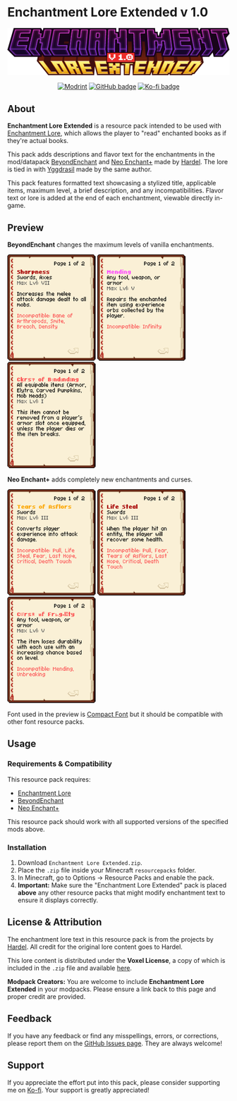 # Enchantment Lore Extended v 1.0
![cover.png](cover.png)
<center>
<div style="text-align:center">
<a href=https://modrinth.com/resourcepack/enchantment-lore-extended><img alt=Modrint badge" src="https://img.shields.io/badge/Modrinth-%2300AF5C?style=flat&logo=modrinth&logoColor=white"></a>
<a href=https://github.com/mult1v4c/Enchantment-Lore-Extended><img alt="GitHub badge" src="https://img.shields.io/badge/GitHub-%23181717?style=flat&logo=github&logoColor=white"></a>
<a href=https://www.ko-fi.com/mult1v4c><img alt="Ko-fi badge" src="https://img.shields.io/badge/Send%20support!-white?style=flat&logo=ko-fi&logoColor=%23FF6433"></a>
</div>
</center>

## About
**Enchantment Lore Extended** is a resource pack intended to be used with [Enchantment Lore](https://modrinth.com/mod/enchantment-lore), which allows the player to "read" enchanted books as if they're actual books.

This pack adds descriptions and flavor text for the enchantments in the mod/datapack [BeyondEnchant](https://modrinth.com/datapack/beyondenchant) and [Neo Enchant+](https://modrinth.com/datapack/neoenchant) made by [Hardel](https://modrinth.com/user/Hardel-DW). The lore is tied in with [Yggdrasil](https://modrinth.com/datapack/yggdrasil-structure) made by the same author.

This pack features formatted text showcasing a stylized title, applicable items, maximum level, a brief description, and any incompatibilities. Flavor text or lore is added at the end of each enchantment, viewable directly in-game.

## Preview
**BeyondEnchant** changes the maximum levels of vanilla enchantments.

![Sharpness](preview/BE_1.png)
![Mending](preview/BE_2.png)
![Curse of Binding](preview/BE_3.png)

**Neo Enchant+** adds completely new enchantments and curses.

![Tears of Asflors](preview/NE_1.png)
![Life Steal](preview/NE_2.png)
![Curse of Fragility](preview/NE_3.png)

Font used in the preview is [Compact Font](https://modrinth.com/resourcepack/compact-font) but it should be compatible with other font resource packs.

## Usage
### Requirements & Compatibility
This resource pack requires:
-   [Enchantment Lore](https://modrinth.com/mod/enchantment-lore)
-   [BeyondEnchant](https://modrinth.com/datapack/beyondenchant)
-   [Neo Enchant+](https://modrinth.com/datapack/neoenchant)

This resource pack should work with all supported versions of the specified mods above.

### Installation
1.  Download `Enchantment Lore Extended.zip`.
2.  Place the `.zip` file inside your Minecraft `resourcepacks` folder.
3.  In Minecraft, go to Options -> Resource Packs and enable the pack.
4.  **Important:** Make sure the "Enchantment Lore Extended" pack is placed **above** any other resource packs that might modify enchantment text to ensure it displays correctly.

## License & Attribution
The enchantment lore text in this resource pack is from the projects by [Hardel](https://modrinth.com/user/Hardel-DW). All credit for the original lore content goes to Hardel.

This lore content is distributed under the **Voxel License**, a copy of which is included in the `.zip` file and available [here](https://raw.githubusercontent.com/Hardel-DW/NeoEnchant/refs/heads/main/LICENSE).

**Modpack Creators:** You are welcome to include **Enchantment Lore Extended** in your modpacks. Please ensure a link back to this page and proper credit are provided.

## Feedback
If you have any feedback or find any misspellings, errors, or corrections, please report them on the [GitHub Issues page](https://github.com/mult1v4c/Enchantment-Lore-Extended/issues). They are always welcome!

## Support
If you appreciate the effort put into this pack, please consider supporting me on [Ko-fi](https://ko-fi.com/mult1v4c). Your support is greatly appreciated!